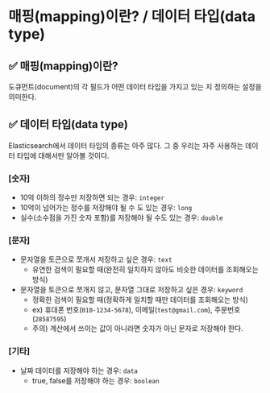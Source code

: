 # 매핑(mapping)이란? / 데이터 타입(data type)
## ✅ 매핑(mapping)이란?
도큐먼트(document)의 각 필드가 어떤 데이터 타입을 가지고 있는 지 정의하는 설정을 의미한다.

## ✅ 데이터 타입(data type)
Elasticsearch에서 데이터 타입의 종류는 아주 많다. 그 중 우리는 자주 사용하는 데이터 타입에 대해서만 알아볼 것이다.
### [숫자]
* 10억 이하의 정수만 저장하면 되는 경우: `integer`
* 10억이 넘어가는 정수를 저장해야 될 수 도 있는 경우: `long`
* 실수(소수점을 가진 숫자 포함)를 저장해야 될 수도 있는 경우: `double`

### [문자]
* 문자열을 토큰으로 쪼개서 저장하고 싶은 경우: `text`
  * 유연한 검색이 필요할 때(완전히 일치하지 않아도 비슷한 데이터를 조회해오는 방식)
* 문자열을 토큰으로 쪼개지 않고, 문자열 그대로 저장하고 싶은 경우: `keyword`
  * 정확한 검색이 필요할 때(정확하게 일치할 때만 데이터를 조회해오는 방식)
  * ex) 휴대폰 번호(`010-1234-5678`), 이메일(`test@gmail.com`), 주문번호(`28587595`)
  * 주의) 계산에서 쓰이는 값이 아니라면 숫자가 아닌 문자로 저장해야 한다.

### [기타]
* 날짜 데이터를 저장해야 하는 경우: `data`
  * true, false를 저장해야 하는 경우: `boolean`